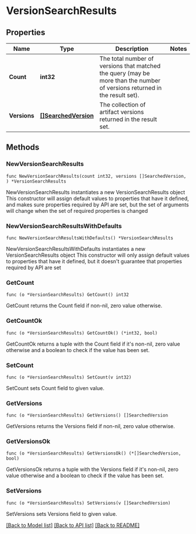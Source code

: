 # VersionSearchResults

## Properties

Name | Type | Description | Notes
------------ | ------------- | ------------- | -------------
**Count** | **int32** | The total number of versions that matched the query (may be more than the number of versions returned in the result set). | 
**Versions** | [**[]SearchedVersion**](SearchedVersion.md) | The collection of artifact versions returned in the result set. | 

## Methods

### NewVersionSearchResults

`func NewVersionSearchResults(count int32, versions []SearchedVersion, ) *VersionSearchResults`

NewVersionSearchResults instantiates a new VersionSearchResults object
This constructor will assign default values to properties that have it defined,
and makes sure properties required by API are set, but the set of arguments
will change when the set of required properties is changed

### NewVersionSearchResultsWithDefaults

`func NewVersionSearchResultsWithDefaults() *VersionSearchResults`

NewVersionSearchResultsWithDefaults instantiates a new VersionSearchResults object
This constructor will only assign default values to properties that have it defined,
but it doesn't guarantee that properties required by API are set

### GetCount

`func (o *VersionSearchResults) GetCount() int32`

GetCount returns the Count field if non-nil, zero value otherwise.

### GetCountOk

`func (o *VersionSearchResults) GetCountOk() (*int32, bool)`

GetCountOk returns a tuple with the Count field if it's non-nil, zero value otherwise
and a boolean to check if the value has been set.

### SetCount

`func (o *VersionSearchResults) SetCount(v int32)`

SetCount sets Count field to given value.


### GetVersions

`func (o *VersionSearchResults) GetVersions() []SearchedVersion`

GetVersions returns the Versions field if non-nil, zero value otherwise.

### GetVersionsOk

`func (o *VersionSearchResults) GetVersionsOk() (*[]SearchedVersion, bool)`

GetVersionsOk returns a tuple with the Versions field if it's non-nil, zero value otherwise
and a boolean to check if the value has been set.

### SetVersions

`func (o *VersionSearchResults) SetVersions(v []SearchedVersion)`

SetVersions sets Versions field to given value.



[[Back to Model list]](../README.md#documentation-for-models) [[Back to API list]](../README.md#documentation-for-api-endpoints) [[Back to README]](../README.md)


